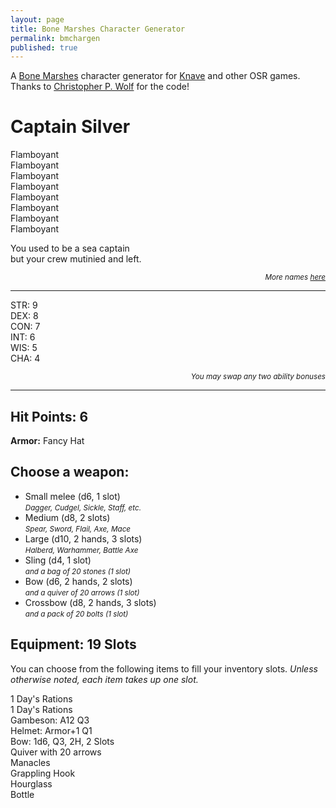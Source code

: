 ```yaml
---
layout: page
title: Bone Marshes Character Generator
permalink: bmchargen
published: true
---
```


A [Bone Marshes](/bone-marshes) character generator for [Knave](https://www.drivethrurpg.com/product/250888/Knave) and other OSR games. Thanks to [Christopher P. Wolf](http://chrispwolf.com/) for the code!

<div class="container"> 
  <h1 id="charName">Captain Silver</h1>
  <div class="row">
		<div class="col-3 tightSpacing" id="charPhysique">Flamboyant</div>
		<div class="col-3 tightSpacing" id="charSkin">Flamboyant</div>
		<div class="col-3 tightSpacing" id="charFace">Flamboyant</div>
		<div class="col-3 tightSpacing" id="charHair">Flamboyant</div>
		<div class="col-3 tightSpacing" id="charSpeech">Flamboyant</div>
		<div class="col-3 tightSpacing" id="charClothing">Flamboyant</div>
		<div class="col-3 tightSpacing" id="charVirtue">Flamboyant</div>
		<div class="col-3 tightSpacing" id="charVice">Flamboyant</div>
  </div>
  <p id="charHistory">
    You used to be a sea captain<br> but your crew mutinied and left.
  </p>
  <p style="text-align: right;font-style: italic;"><small>More names <a href="/files/MemorableNames.pdf" target="_blank">here</a></small></p>
  <hr class="tightSpacing">
	<div class="row">
		<div class="col-md-2 col-sm-4 tightSpacing h3" id="charSTR">STR: 9</div>
		<div class="col-md-2 col-sm-4 tightSpacing h3" id="charDEX">DEX: 8</div>
		<div class="col-md-2 col-sm-4 tightSpacing h3" id="charCON">CON: 7</div>
		<div class="col-md-2 col-sm-4 tightSpacing h3" id="charINT">INT: 6</div>
		<div class="col-md-2 col-sm-4 tightSpacing h3" id="charWIS">WIS: 5</div>
		<div class="col-md-2 col-sm-4 tightSpacing h3" id="charCHA">CHA: 4</div>
	</div>
  <p style="text-align: right;font-style: italic;"><small>You may swap any two ability bonuses</small></p>
  <hr class="tightSpacing">
  <div class="row">
    <div class="col-sm-6">
      <h2 id="charHP" class="tightSpacing">Hit Points: 6</h2>
      <p id="charArmor">
        <strong>Armor:</strong> Fancy Hat		
      </p>
      <h2 class="tightSpacing">Choose a weapon:</h2>
      <ul>
        <li class="checkBox">Small melee (d6, 1 slot)<br><small><i>Dagger, Cudgel, Sickle, Staff, etc.</i></small></li>
        <li class="checkBox">Medium (d8, 2 slots)<br><small><i>Spear, Sword, Flail, Axe, Mace</i></small></li>
        <li class="checkBox">Large (d10, 2 hands, 3 slots)<br><small><i>Halberd, Warhammer, Battle Axe</i></small></li>
        <li class="checkBox">Sling (d4, 1 slot)<br><small><i>and a bag of 20 stones (1 slot)</i></small></li>
        <li class="checkBox">Bow (d6, 2 hands, 2 slots)<br><small><i>and a quiver of 20 arrows (1 slot)</i></small></li>
        <li class="checkBox">Crossbow (d8, 2 hands, 3 slots)<br><small><i>and a pack of 20 bolts (1 slot)</i></small></li>
      </ul> 
    </div>
    <div class="col-sm-6">
      <h2 id="charSlots" class="tightSpacing">
        Equipment: 19 Slots
      </h2>
      <p>
        You can choose from the following items to fill your inventory slots. <i>Unless otherwise noted, each item takes up one slot.</i> 
      </p>
      <p id="charItems">
        1 Day's Rations<br>1 Day's Rations<br>Gambeson: A12 Q3<br>Helmet: Armor+1 Q1<br>Bow: 1d6, Q3, 2H, 2 Slots<br>Quiver with 20 arrows<br>Manacles<br>Grappling Hook<br>Hourglass<br>Bottle			
      </p>
    </div>
  </div>
</div>

<script>
/* ======= NAMES ======= */
var Names = [ 
  "Dim","Ira","Lash","Vague","Flem","Ail","Toxen","Koff","Dewy","Misty","Sopp","Drip","Graydon","Agatha","Eldon","Fossil","Richter","Pearl","Gilden","Millia","Poba","Sully","Scrub","Tatter","Hugo","Larga","Jumbo","Mondo","Runt","Teena","Pinta","Wheetle","Zip","Shyan","Fidget","Jitter","August","Narsis","Braggen","Trumpet","Sharp","Brainy","Keen","Canny","Tax","Vex","Curie","Meddle","Boyle","Shrieka","Tirade","Vement","Stammer","Chichi","Bungle","Sputter","Slick","Allure","Glib","Dear","Frank","Cathy","Candid","Gab","","Lance","Scout","Rant","Grunt","Cash","Merelda","Wage","Monet","Mac","Ginny","Swallow","Swig","Richard","Patricia","Lofty","Gilden","Mark","Ruby","Spot","Trace","Buzz","Tattle","Sland","Prate","Doc","Kit","Kwak","Bones","Bane","Malvara","Malek","Nafeera","Skip","Lady","Chevron","Doyan","Hunter","Veil","Slayton","Drak","Matt","Allie","Buddy","Crony","Champ","Hera","Diana","Perseus","Wulf","Oracle","Evoka","Ovate","Rob","Frisk","Crook","Klept","Astro","Marge","Auger","Sear","Shep","Vicka","Vine","Lama"
];
var randomItem = Names[Math.floor(Math.random()*Names.length)];
document.getElementById("charName").innerText = "Name: " + randomItem;

/* ======= STATS ======= */
var die1 = Math.floor(Math.random() * 6) + 1;
var die2 = Math.floor(Math.random() * 6) + 1;
var die3 = Math.floor(Math.random() * 6) + 1;
document.getElementById("charSTR").innerText = "STR: " + Math.min(die1, die2, die3);
var die1 = Math.floor(Math.random() * 6) + 1;
var die2 = Math.floor(Math.random() * 6) + 1;
var die3 = Math.floor(Math.random() * 6) + 1;
document.getElementById("charDEX").innerText = "DEX: " + Math.min(die1, die2, die3);
var die1 = Math.floor(Math.random() * 6) + 1;
var die2 = Math.floor(Math.random() * 6) + 1;
var die3 = Math.floor(Math.random() * 6) + 1;
var charCON = Math.min(die1, die2, die3);
document.getElementById("charCON").innerText = "CON: " + charCON;
var die1 = Math.floor(Math.random() * 6) + 1;
var die2 = Math.floor(Math.random() * 6) + 1;
var die3 = Math.floor(Math.random() * 6) + 1;
document.getElementById("charINT").innerText = "INT: " + Math.min(die1, die2, die3);
var die1 = Math.floor(Math.random() * 6) + 1;
var die2 = Math.floor(Math.random() * 6) + 1;
var die3 = Math.floor(Math.random() * 6) + 1;
document.getElementById("charWIS").innerText = "WIS: " + Math.min(die1, die2, die3);
var die1 = Math.floor(Math.random() * 6) + 1;
var die2 = Math.floor(Math.random() * 6) + 1;
var die3 = Math.floor(Math.random() * 6) + 1;
document.getElementById("charCHA").innerText = "CHA: " + Math.min(die1, die2, die3);

/* ======= HP ======= */
var HP = [ 
  "5","5","5","5","5","6","7","8"
];
var randomItem = HP[Math.floor(Math.random()*HP.length)];
document.getElementById("charHP").innerText = "Hit Points: " + randomItem;

/* ======= TRAITS ======= */
var Physique = [ 
  "Athletic","Brawny","Corpulent","Delicate","Gaunt","Hulking","Lanky","Ripped","Rugged","Scrawny","Short","Sinewy","Slender","Flabby","Statuesque","Stout","Tiny","Towering","Willowy","Wiry"
];
document.getElementById("charPhysique").innerHTML = "<strong>Physique</strong><br>"+ Physique[Math.floor(Math.random()*Physique.length)];

var Face = [ 
  "Bloated","Blunt","Bony","Chiseled","Delicate","Elongated","Patrician","Pinched","Hawkish","Broken","Impish","Narrow","Ratlike","Round","Sunken","Sharp","Soft","Square","Wide","Wolfish"
];
document.getElementById("charFace").innerHTML = "<strong>Face</strong><br>"+ Face[Math.floor(Math.random()*Face.length)];

var Skin = [ 
  "Battle Scar","Birthmark","Burn Scar","Dark","Makeup","Oily","Pale","Perfect","Pierced","Pockmarked","Reeking","Tattooed","Rosy","Rough","Sallow","Sunburned","Tanned","War Paint","Weathered","Whip Scar"
];
document.getElementById("charSkin").innerHTML = "<strong>Skin</strong><br>"+ Skin[Math.floor(Math.random()*Skin.length)];

var Hair = [ 
  "Bald","Braided","Bristly","Cropped","Curly","Disheveled","Dreadlocks","Filthy","Frizzy","Greased","Limp","Long","Luxurious","Mohawk","Oily","Ponytail","Silky","Topknot","Wavy","Wispy"
];
document.getElementById("charHair").innerHTML = "<strong>Hair</strong><br>"+ Hair[Math.floor(Math.random()*Hair.length)];

var Clothing = [ 
  "Antique","Bloody","Ceremonial","Decorated","Eccentric","Elegant","Fashionable","Filthy","Flamboyant","Stained","Foreign","Frayed","Frumpy","Livery","Oversized","Patched","Perfumed","Rancid","Torn","Undersized"
];
document.getElementById("charClothing").innerHTML = "<strong>Clothing</strong><br>"+ Clothing[Math.floor(Math.random()*Clothing.length)];

var Virtues = [ 
  "Ambitious","Cautious","Courageous","Courteous","Curious","Disciplined","Focused","Generous","Gregarious","Honest","Honorable","Humble","Idealistic","Just","Loyal","Merciful","Righteous","Serene","Stoic","Tolerant"
];
document.getElementById("charVirtue").innerHTML = "<strong>Virtue</strong><br>"+ Virtues[Math.floor(Math.random()*Virtues.length)];

var Vices = [ 
  "Aggressive","Arrogant","Bitter","Cowardly","Cruel","Deceitful","Flippant","Gluttonous","Greedy","Irascible","Lazy","Nervous","Prejudiced","Reckless","Rude","Suspicious","Vain","Vengeful","Wasteful","Whiny"
];
document.getElementById("charVice").innerHTML = "<strong>Vice</strong><br>"+ Vices[Math.floor(Math.random()*Vices.length)];

var Speech = [ 
  "Blunt","Booming","Breathy","Cryptic","Drawling","Droning","Flowery","Formal","Gravelly","Hoarse","Mumbling","Precise","Quaint","Rambling","Rapid-fire","Dialect","Slow","Squeaky","Stuttering","Whispery"
];
document.getElementById("charSpeech").innerHTML = "<strong>Speech</strong><br>"+ Speech[Math.floor(Math.random()*Speech.length)];

/* ======= HISTORY ======= */
var Background = [ 
  "an alchemist","a beggar","a butcher","a burglar","a charlatan","a cleric","a cook","a cultist","a gambler","an herbalist","a magician","a mariner","a mercenary","a merchant","an outlaw","a performer","a pickpocket","a smuggler","a student","a tracker"
];
var Misfortune = [
  "abandoned","addicted","blackmailed","condemned","cursed","defrauded","demoted","discredited","disowned","exiled","framed","haunted","kidnapped","mutilated","poor","pursued","rejected","replaced","robbed","suspected"
];
document.getElementById("charHistory").innerHTML = "You used to be " + 
  Background[Math.floor(Math.random()*Background.length)] + 
  " but then you were " + Misfortune[Math.floor(Math.random()*Misfortune.length)] + 
  ". Now you are a Knave: a tomb-raiding, adventure-seeking ne’er-do-well who wields a spell book just as easily as a blade.";

/* ======= ARMOR ======= */
document.getElementById("charSlots").innerText = "Equipment: " + (charCON+10) + " Slots";

var Armor = [
  "<strong>Armor:</strong> None (11)",
  "<strong>Armor:</strong> None (11)",
  "<strong>Armor:</strong> None (11)",
  "<strong>Armor:</strong> Gambeson (12, 1 slot)",
  "<strong>Armor:</strong> Gambeson (12, 1 slot)",
  "<strong>Armor:</strong> Gambeson (12, 1 slot)",
  "<strong>Armor:</strong> Gambeson (12, 1 slot)",
  "<strong>Armor:</strong> Gambeson (12, 1 slot)",
  "<strong>Armor:</strong> Gambeson (12, 1 slot)",
  "<strong>Armor:</strong> Gambeson (12, 1 slot)",
  "<strong>Armor:</strong> Gambeson (12, 1 slot)",
  "<strong>Armor:</strong> Gambeson (12, 1 slot)",
  "<strong>Armor:</strong> Gambeson (12, 1 slot)",
  "<strong>Armor:</strong> Gambeson (12, 1 slot)",
  "<strong>Armor:</strong> Brigandine (13, 2 slots)",
  "<strong>Armor:</strong> Brigandine (13, 2 slots)",
  "<strong>Armor:</strong> Brigandine (13, 2 slots)",
  "<strong>Armor:</strong> Brigandine (13, 2 slots)",
  "<strong>Armor:</strong> Brigandine (13, 2 slots)",
  "<strong>Armor:</strong> Chainmail (14, 3 slots)"
];
document.getElementById("charArmor").innerHTML = Armor[Math.floor(Math.random()*Armor.length)];

var ExtraArmor = [
  "",
  "",
  "",
  "",
  "",
  "",
  "",
  "",
  "",
  "",
  "",
  "",
  "",
  "<br> Shield (+1 armor, 1 hand, 1 slot)",
  "<br> Shield (+1 armor, 1 hand, 1 slot)",
  "<br> Shield (+1 armor, 1 hand, 1 slot) <br> Helmet (+1 armor, 1 slot)",
  "<br> Shield (+1 armor, 1 hand, 1 slot) <br> Helmet (+1 armor, 1 slot)",
  "<br> Shield (+1 armor, 1 hand, 1 slot) <br> Helmet (+1 armor, 1 slot)",
  "<br> Shield (+1 armor, 1 hand, 1 slot) <br> Helmet (+1 armor, 1 slot)"
];

/* ======= EQUIPMENT ======= */

var Dungeoneering = [
  "Rope, 50ft","Pulleys","Candles, 5","Chain, 10ft","Chalk, 10","Crowbar","Tinderbox","Grap. hook","Hammer","Waterskin","Lantern","Lamp oil","Padlock","Manacles","Mirror","Pole, 10ft","Sack","Tent","Spikes, 5","Torches, 5"
];
var General1 = [
  "Air bladder","Bear trap","Shovel","Bellows","Grease","Saw","Bucket","Caltrops","Chisel","Drill","Fishing rod","Marbles","Glue","Pick","Hourglass","Net","Tongs","Lockpicks","Metal file","Nails"
];
var General2 = [
  "Incense","Sponge","Lens","Perfume","Horn","Bottle","Soap","Spyglass","Tar pot","Twine","Fake jewels","Blank book","Card deck","Dice set","Cook pots","Face paint","Whistle","Instrument","Quill & Ink","Small bell"
];

/* ======= SPELLS ======= */
var Spells =[
  "Adhere: Object is covered in extremely sticky slime.","Animate Object: Object obeys your commands as best it can. It can walk 15ft per round.","Auditory Illusion: You create illusory sounds that seem to come from a direction of your choice.","Beast Form: You and your possessions transform into a mundane animal.","Befuddle: L creatures of your choice are unable to form new short-term memories for the duration of the spell.","Bend Fate: Roll L+1 d20s. Whenever you must roll a d20 after casting the spell, you must choose and then discard one of the rolled results until they are all gone.","Body Swap: You switch bodies with a creature you touch. If one body dies, the other dies as well.","Command: A creature obeys a single, three-word command that does not harm it.","Control Plants: Nearby plants and trees obey you and gain the ability to move at 5 feet per round.","Deafen: All nearby creatures are deafened.","Disassemble: Any of your body parts may be detached and reattached at will, without causing pain or damage. You can still control them.","Displace: An object appears to be up to L×10ft from its actual position.","Elemental Wall: A straight wall of ice or fire L×40ft long and 10ft high rises from the ground.","Frenzy: L creatures erupt in a frenzy of violence.","Gravity Shift: You can change the direction of gravity (for yourself only) up to once per round.","Haste: Your movement speed is tripled.","Hover: An object hovers, frictionless, 2ft above the ground. It can hold up to L humanoids.","Icy Touch: A thick ice layer spreads across a touched surface, up to L×10ft in radius.","Illuminate: A floating light moves as you command.","Increase Gravity: The gravity in an area triples.","Invisible Tether: Two objects within 10ft of each other cannot be moved more than 10ft apart.","Leap: You can jump up to L×10ft in the air.","Liquid Air: The air around you becomes swimmable.","Manse: A sturdy, furnished cottage appears for L×12 hours. You can permit and forbid entry to it at will.","Marble Madness: Your pockets are full of marbles, and will refill every round.","Miniaturize: You and L other touched creatures are reduced to the size of a mouse.","Mirror Image: L illusory duplicates of yourself appear under your control.","Multiarm: You gain L extra arms.","Night Sphere: An L×40ft wide sphere of darkness displaying the night sky appears.","Objectify: You become any inanimate object between the size of a grand piano and an apple.","Ooze Form: You become a living jelly.","Pacify: L creatures have an aversion to violence.","Psychometry: The referee answers L yes or no questions about a touched object.","Raise Dead: L skeletons rise from the ground to serve you. They are incredibly stupid and can only obey simple orders.","Repel: L+1 objects are strongly magnetically repelled from each other if they come within 10 feet.","Shroud: L creatures are invisible until they move.","Smoke Form: Your body becomes living smoke.","Spider Climb: You can climb surfaces like a spider.","Swarm: You become a swarm of crows, rats, or piranhas. You only take damage from area effects.","Telekinesis: You may mentally move L items.","Telepathy: L+1 creatures can hear each other’s thoughts, no matter how far apart they move.","Teleport: An object disappears and reappears on the ground in a visible, clear area up to L×40ft away.","Thaumaturgic Anchor: Object becomes the target of every spell cast near it.","Thicket: A thicket of trees and dense brush up to L×40ft wide suddenly sprouts up.","Time Rush: Time in a 40ft bubble starts moving 10 times faster.","Time Slow: Time in a 40ft bubble slows to 10%.","Vision: You completely control what a creature sees.","Ward: A silver circle 40ft across appears on the ground. Choose one thing that cannot cross it: Living creatures, dead creatures, projectiles or metal.","Web: Your wrists can shoot thick webbing.","Wizard Mark: Your finger can shoot a stream of ulfire-colored paint. This paint is only visible to you, and can be seen at any distance, even through solid objects."
];

document.getElementById("charItems").innerHTML = "" + 
  Math.floor(Math.random()*150) + " gold (100 coins per slot)<br> 2 days of rations <br>" +
  Dungeoneering[Math.floor(Math.random()*Dungeoneering.length)] + "<br>" + 
  General1[Math.floor(Math.random()*General1.length)] + "<br>" + 
  General2[Math.floor(Math.random()*General2.length)] + 
  ExtraArmor[Math.floor(Math.random()*ExtraArmor.length)] +
  "<br> Spellbook <i>(" + 
  Spells[Math.floor(Math.random()*Spells.length)] + ")</i>"; 

</script>